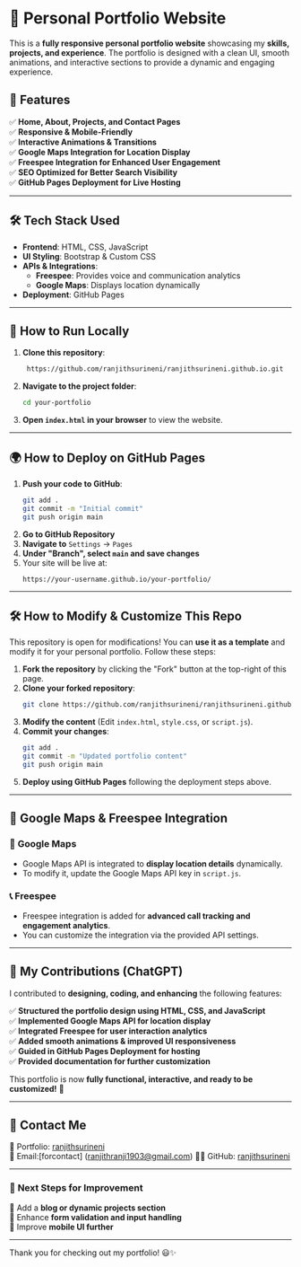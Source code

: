 # 🚀 Personal Portfolio Website

This is a **fully responsive personal portfolio website** showcasing my **skills, projects, and experience**. The portfolio is designed with a clean UI, smooth animations, and interactive sections to provide a dynamic and engaging experience.  

## 🌟 Features

✅ **Home, About, Projects, and Contact Pages**  
✅ **Responsive & Mobile-Friendly**  
✅ **Interactive Animations & Transitions**  
✅ **Google Maps Integration for Location Display**  
✅ **Freespee Integration for Enhanced User Engagement**  
✅ **SEO Optimized for Better Search Visibility**  
✅ **GitHub Pages Deployment for Live Hosting**  

---

## 🛠️ **Tech Stack Used**

- **Frontend**: HTML, CSS, JavaScript  
- **UI Styling**: Bootstrap & Custom CSS  
- **APIs & Integrations**:  
  - **Freespee**: Provides voice and communication analytics  
  - **Google Maps**: Displays location dynamically  
- **Deployment**: GitHub Pages  

---

## 📌 **How to Run Locally**

1. **Clone this repository**:
   ```sh
    https://github.com/ranjithsurineni/ranjithsurineni.github.io.git
   ```
2. **Navigate to the project folder**:
   ```sh
   cd your-portfolio
   ```
3. **Open `index.html` in your browser** to view the website.

---

## 🌍 **How to Deploy on GitHub Pages**

1. **Push your code to GitHub**:
   ```sh
   git add .
   git commit -m "Initial commit"
   git push origin main
   ```
2. **Go to GitHub Repository**  
3. **Navigate to** `Settings` → `Pages`  
4. **Under "Branch", select `main` and save changes**  
5. Your site will be live at:  
   ```
   https://your-username.github.io/your-portfolio/
   ```

---

## 🛠️ **How to Modify & Customize This Repo**

This repository is open for modifications! You can **use it as a template** and modify it for your personal portfolio. Follow these steps:  

1. **Fork the repository** by clicking the "Fork" button at the top-right of this page.  
2. **Clone your forked repository**:
   ```sh
   git clone https://github.com/ranjithsurineni/ranjithsurineni.github.io.git
   ```
3. **Modify the content** (Edit `index.html`, `style.css`, or `script.js`).  
4. **Commit your changes**:
   ```sh
   git add .
   git commit -m "Updated portfolio content"
   git push origin main
   ```
5. **Deploy using GitHub Pages** following the deployment steps above.  

---

## 🎯 **Google Maps & Freespee Integration**

### 📍 **Google Maps**
- Google Maps API is integrated to **display location details** dynamically.  
- To modify it, update the Google Maps API key in `script.js`.  

### 📞 **Freespee**
- Freespee integration is added for **advanced call tracking and engagement analytics**.  
- You can customize the integration via the provided API settings.  

---

## 🚀 **My Contributions (ChatGPT)**

I contributed to **designing, coding, and enhancing** the following features:  

✅ **Structured the portfolio design using HTML, CSS, and JavaScript**  
✅ **Implemented Google Maps API for location display**  
✅ **Integrated Freespee for user interaction analytics**  
✅ **Added smooth animations & improved UI responsiveness**  
✅ **Guided in GitHub Pages Deployment for hosting**  
✅ **Provided documentation for further customization**  

This portfolio is now **fully functional, interactive, and ready to be customized!** 🎉  

---

## 💌 **Contact Me**

🔗 Portfolio: [ranjithsurineni](https://ranjithsurineni.github.io/)  
📧 Email:[forcontact] (ranjithranji1903@gmail.com)
👨‍💻 GitHub: [ranjithsurineni](https://github.com/ranjithsurineni/)  

---

### 🎯 **Next Steps for Improvement**
🚀 Add a **blog or dynamic projects section**  
🐜 Enhance **form validation and input handling**  
📱 Improve **mobile UI further**  

---

Thank you for checking out my portfolio! 😃✨

